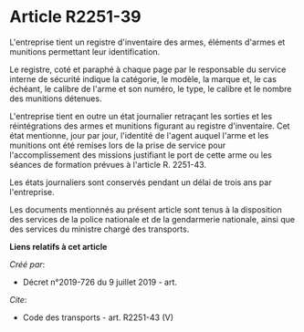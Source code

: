 # Article R2251-39

L'entreprise tient un registre d'inventaire des armes, éléments d'armes et munitions permettant leur identification. 

Le registre, coté et paraphé à chaque page par le responsable du service interne de sécurité indique la catégorie, le modèle,
la marque et, le cas échéant, le calibre de l'arme et son numéro, le type, le calibre et le nombre des munitions détenues. 

L'entreprise tient en outre un état journalier retraçant les sorties et les réintégrations des armes et munitions figurant au
registre d'inventaire. Cet état mentionne, jour par jour, l'identité de l'agent auquel l'arme et les munitions ont été
remises lors de la prise de service pour l'accomplissement des missions justifiant le port de cette arme ou les séances de
formation prévues à l'article R. 2251-43. 

Les états journaliers sont conservés pendant un délai de trois ans par l'entreprise. 

Les documents mentionnés au présent article sont tenus à la disposition des services de la police nationale et de la
gendarmerie nationale, ainsi que des services du ministre chargé des transports.

**Liens relatifs à cet article**

_Créé par_:

  - Décret n°2019-726 du 9 juillet 2019 - art.

_Cite_:

  - Code des transports - art. R2251-43 (V)

